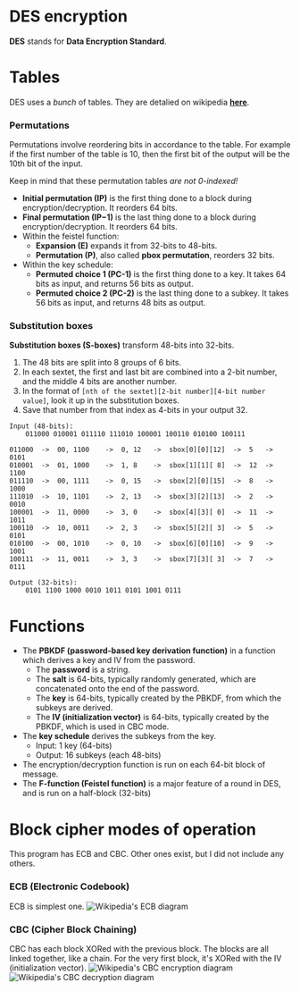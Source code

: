 # DES encryption
**DES** stands for **Data Encryption Standard**.

# Tables
DES uses a _bunch_ of tables. They are detalied on wikipedia **[here](https://en.wikipedia.org/wiki/DES_supplementary_material)**.

### Permutations
Permutations involve reordering bits in accordance to the table. For example if the first number of the table is 10, then the first bit of the output will be the 10th bit of the input.

Keep in mind that these permutation tables _are not 0-indexed!_
* **Initial permutation (IP)** is the first thing done to a block during encryption/decryption. It reorders 64 bits.
* **Final permutation (IP<super>−1</super>)** is the last thing done to a block during encryption/decryption. It reorders 64 bits.
* Within the feistel function:
    * **Expansion (E)** expands it from 32-bits to 48-bits.
    * **Permutation (P)**, also called **pbox permutation**, reorders 32 bits.
* Within the key schedule:
    * **Permuted choice 1 (PC-1)** is the first thing done to a key. It takes 64 bits as input, and returns 56 bits as output.
    * **Permuted choice 2 (PC-2)** is the last thing done to a subkey. It takes 56 bits as input, and returns 48 bits as output.

### Substitution boxes
**Substitution boxes (S-boxes)** transform 48-bits into 32-bits.
1. The 48 bits are split into 8 groups of 6 bits.
2. In each sextet, the first and last bit are combined into a 2-bit number, and the middle 4 bits are another number.
3. In the format of `[nth of the sextet][2-bit number][4-bit number value]`, look it up in the substitution boxes.
4. Save that number from that index as 4-bits in your output 32.
```
Input (48-bits):
	011000 010001 011110 111010 100001 100110 010100 100111

011000	->	00, 1100	->	0, 12	->	sbox[0][0][12]	->	5	->	0101
010001	->	01, 1000	->	1, 8	->	sbox[1][1][ 8]	->	12	->	1100
011110	->	00, 1111	->	0, 15	->	sbox[2][0][15]	->	8	->	1000
111010	->	10, 1101	->	2, 13	->	sbox[3][2][13]	->	2	->	0010
100001	->	11, 0000	->	3, 0	->	sbox[4][3][ 0]	->	11	->	1011
100110	->	10, 0011	->	2, 3	->	sbox[5][2][ 3]	->	5	->	0101
010100	->	00, 1010	->	0, 10	->	sbox[6][0][10]	->	9	->	1001
100111	->	11, 0011	->	3, 3	->	sbox[7][3][ 3]	->	7	->	0111

Output (32-bits):
	0101 1100 1000 0010 1011 0101 1001 0111
```

# Functions
* The **PBKDF (password-based key derivation function)** in a function which derives a key and IV from the password.
    * The **password** is a string.
    * The **salt** is 64-bits, typically randomly generated, which are concatenated onto the end of the password.
    * The **key** is 64-bits, typically created by the PBKDF, from which the subkeys are derived.
    * The **IV (initialization vector)** is 64-bits, typically created by the PBKDF, which is used in CBC mode.
* The **key schedule** derives the subkeys from the key.
    * Input: 1 key (64-bits)
    * Output: 16 subkeys (each 48-bits)
* The encryption/decryption function is run on each 64-bit block of message.
* The **F-function (Feistel function)** is a major feature of a round in DES, and is run on a half-block (32-bits)


# Block cipher modes of operation
This program has ECB and CBC. Other ones exist, but I did not include any others.

### ECB (Electronic Codebook)
ECB is simplest one.
![Wikipedia's ECB diagram](https://upload.wikimedia.org/wikipedia/commons/d/d6/ECB_encryption.svg)

### CBC (Cipher Block Chaining)
CBC has each block XORed with the previous block. The blocks are all linked together, like a chain. For the very first block, it's XORed with the IV (initialization vector).
![Wikipedia's CBC encryption diagram](https://upload.wikimedia.org/wikipedia/commons/8/80/CBC_encryption.svg)
![Wikipedia's CBC decryption diagram](https://upload.wikimedia.org/wikipedia/commons/2/2a/CBC_decryption.svg)
